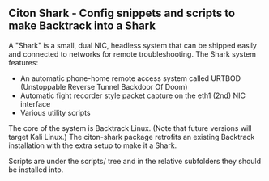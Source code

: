 Citon Shark - Config snippets and scripts to make Backtrack into a Shark 
-----------------------------------------------------------------------------

A "Shark" is a small, dual NIC, headless system that can be shipped easily
and connected to networks for remote troubleshooting.  The Shark system
features:

 * An automatic phone-home remote access system called URTBOD (Unstoppable
   Reverse Tunnel Backdoor Of Doom)
 * Automatic fight recorder style packet capture on the eth1 (2nd) NIC
   interface
 * Various utility scripts

The core of the system is Backtrack Linux.  (Note that future versions will
target Kali Linux.)  The citon-shark package retrofits an existing Backtrack
installation with the extra setup to make it a Shark.

Scripts are under the scripts/ tree and in the relative subfolders they
should be installed into.
